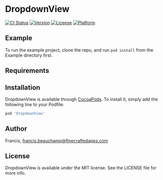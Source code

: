 # DropdownView

[![CI Status](https://img.shields.io/travis/Francis/DropdownView.svg?style=flat)](https://travis-ci.org/Francis/DropdownView)
[![Version](https://img.shields.io/cocoapods/v/DropdownView.svg?style=flat)](https://cocoapods.org/pods/DropdownView)
[![License](https://img.shields.io/cocoapods/l/DropdownView.svg?style=flat)](https://cocoapods.org/pods/DropdownView)
[![Platform](https://img.shields.io/cocoapods/p/DropdownView.svg?style=flat)](https://cocoapods.org/pods/DropdownView)

## Example

To run the example project, clone the repo, and run `pod install` from the Example directory first.

## Requirements

## Installation

DropdownView is available through [CocoaPods](https://cocoapods.org). To install
it, simply add the following line to your Podfile:

```ruby
pod 'DropdownView'
```

## Author

Francis, francis.beauchamp@finecraftedapps.com

## License

DropdownView is available under the MIT license. See the LICENSE file for more info.
